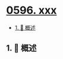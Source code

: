 # [0596. xxx](https://github.com/Tdahuyou/TNotes.leetcode/tree/main/notes/0596.%20xxx)

<!-- region:toc -->

- [1. 📝 概述](#1--概述)

<!-- endregion:toc -->

## 1. 📝 概述
